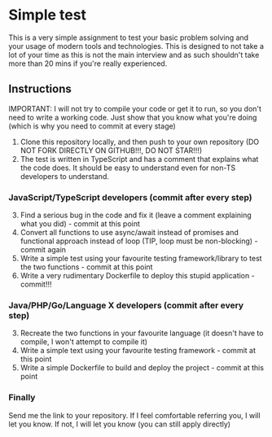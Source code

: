 Simple test
===========

This is a very simple assignment to test your basic problem solving and your
usage of modern tools and technologies. This is designed to not take a lot of
your time as this is not the main interview and as such shouldn't take more
than 20 mins if you're really experienced.

## Instructions
IMPORTANT: I will not try to compile your code or get it to run, so you don't
need to write a working code. Just show that you know what you're doing (which
is why you need to commit at every stage)

1. Clone this repository locally, and then push to your own repository (DO NOT
FORK DIRECTLY ON GITHUB!!!, DO NOT STAR!!!)
2. The test is written in TypeScript and has a comment that explains what the
code does. It should be easy to understand even for non-TS developers to understand.

### JavaScript/TypeScript developers (commit after every step)
3. Find a serious bug in the code and fix it (leave a comment explaining what you
did) - commit at this point
4. Convert all functions to use async/await instead of promises and functional
approach instead of loop (TIP, loop must be non-blocking) - commit again
5. Write a simple test using your favourite testing framework/library to test the
two functions - commit at this point
6. Write a very rudimentary Dockerfile to deploy this stupid application - commit!!!

### Java/PHP/Go/Language X developers (commit after every step)
3. Recreate the two functions in your favourite language (it doesn't have to compile,
I won't attempt to compile it)
4. Write a simple text using your favourite testing framework - commit at this point
5. Write a simple Dockerfile to build and deploy the project - commit at this point

### Finally
Send me the link to your repository. If I feel comfortable referring you, I will
let you know. If not, I will let you know (you can still apply directly)
